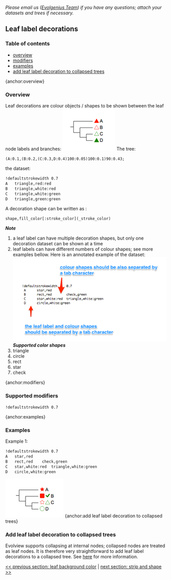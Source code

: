 *Please email us ([Evolgenius Team](mailto:evolgenius.team@gmail.com)) if you have any questions; attach your datasets and trees if necessary.*

## Leaf label decorations

### Table of contents
* [overview](#overview)
* [modifiers](#modifiers)
* [examples](#examples)
* [add leaf label decoration to collapsed trees](#add-leaf-label-decoration-to-collapsed-trees)

{anchor:overview}
### Overview
Leaf decorations are colour objects / shapes to be shown between the leaf node labels and branches:
![](images/DatasetLeafLabelDeco_leafdeco_example.png)
The tree:
```
(A:0.1,(B:0.2,(C:0.3,D:0.4)100:0.05)100:0.1)90:0.43;
```
the dataset:
```
!defaultstrokewidth	0.7
A	triangle,red:red
B	triangle,white:red
C	triangle,white:green
D	triangle,green:green
```
A decoration shape can be written as :
```
shape,fill_color[:stroke_color](_stroke_color)
```
**_Note_**
1. a leaf label can have multiple decoration shapes, but only one decoration dataset can be shown at a time
2. leaf labels can have different numbers of colour shapes; see more examples bellow.
Here is an annotated example of the dataset:
![](images/DatasetLeafLabelDeco_leafdeco_dataset_explained.png)
**_Supported color shapes_**
1. triangle
2. circle
3. rect
4. star
5. check

{anchor:modifiers}
### Supported modifiers
```
!defaultstrokewidth	0.7
```

{anchor:examples}
### Examples
Example 1:
```
!defaultstrokewidth	0.7
A	star,red
B	rect,red	check,green
C	star,white:red	triangle,white:green
D	circle,white:green
```
![](images/DatasetLeafLabelDeco_leafdeco_example1.png)
{anchor:add leaf label decoration to collapsed trees}
### Add leaf label decoration to collapsed trees
Evolview supports collapsing at internal nodes; collapsed nodes are treated as leaf nodes. It is therefore very straightforward to add leaf label decorations to a collapsed tree. See [here](/datasets/13_collapse_at_internal_nodes/DatasetCollapseInternalNodes.md) for more information.

[<< previous section: leaf background color](/datasets/05_leaf/DatasetLeafBKColor.md)      |       [next section: strip and shape >>](/datasets/06_strip_and_shape/DatasetColorStripShape.md)
